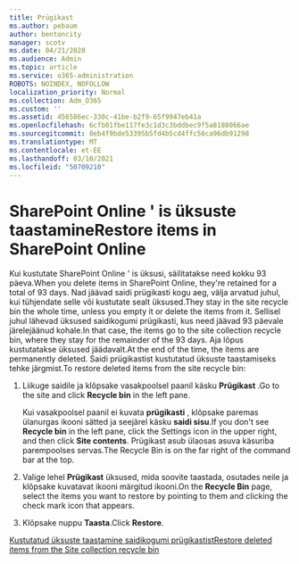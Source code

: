 ```yaml
---
title: Prügikast
ms.author: pebaum
author: bentoncity
manager: scotv
ms.date: 04/21/2020
ms.audience: Admin
ms.topic: article
ms.service: o365-administration
ROBOTS: NOINDEX, NOFOLLOW
localization_priority: Normal
ms.collection: Adm_O365
ms.custom: ''
ms.assetid: 456586ec-330c-41be-b2f9-65f9947eb41a
ms.openlocfilehash: 6cfb01fbe117fe3c1d3c3bddbec9f5a8188066ae
ms.sourcegitcommit: 0eb4f9bde53395b5fd4b5cd4ffc56ca96db91298
ms.translationtype: MT
ms.contentlocale: et-EE
ms.lasthandoff: 03/10/2021
ms.locfileid: "50709210"
---
```

# <a name="restore-items-in-sharepoint-online"></a><span data-ttu-id="9d52d-102">SharePoint Online ' is üksuste taastamine</span><span class="sxs-lookup"><span data-stu-id="9d52d-102">Restore items in SharePoint Online</span></span>

<span data-ttu-id="9d52d-103">Kui kustutate SharePoint Online ' is üksusi, säilitatakse need kokku 93 päeva.</span><span class="sxs-lookup"><span data-stu-id="9d52d-103">When you delete items in SharePoint Online, they're retained for a total of 93 days.</span></span> <span data-ttu-id="9d52d-104">Nad jäävad saidi prügikasti kogu aeg, välja arvatud juhul, kui tühjendate selle või kustutate sealt üksused.</span><span class="sxs-lookup"><span data-stu-id="9d52d-104">They stay in the site recycle bin the whole time, unless you empty it or delete the items from it.</span></span> <span data-ttu-id="9d52d-105">Sellisel juhul lähevad üksused saidikogumi prügikasti, kus need jäävad 93 päevale järelejäänud kohale.</span><span class="sxs-lookup"><span data-stu-id="9d52d-105">In that case, the items go to the site collection recycle bin, where they stay for the remainder of the 93 days.</span></span> <span data-ttu-id="9d52d-106">Aja lõpus kustutatakse üksused jäädavalt.</span><span class="sxs-lookup"><span data-stu-id="9d52d-106">At the end of the time, the items are permanently deleted.</span></span> <span data-ttu-id="9d52d-107">Saidi prügikastist kustutatud üksuste taastamiseks tehke järgmist.</span><span class="sxs-lookup"><span data-stu-id="9d52d-107">To restore deleted items from the site recycle bin:</span></span>
  
1. <span data-ttu-id="9d52d-108">Liikuge saidile ja klõpsake vasakpoolsel paanil käsku **Prügikast** .</span><span class="sxs-lookup"><span data-stu-id="9d52d-108">Go to the site and click **Recycle bin** in the left pane.</span></span> 
    
    <span data-ttu-id="9d52d-109">Kui vasakpoolsel paanil ei kuvata **prügikasti** , klõpsake paremas ülanurgas ikooni sätted ja seejärel käsku **saidi sisu**.</span><span class="sxs-lookup"><span data-stu-id="9d52d-109">If you don't see **Recycle bin** in the left pane, click the Settings icon in the upper right, and then click **Site contents**.</span></span> <span data-ttu-id="9d52d-110">Prügikast asub ülaosas asuva käsuriba parempoolses servas.</span><span class="sxs-lookup"><span data-stu-id="9d52d-110">The Recycle Bin is on the far right of the command bar at the top.</span></span>
    
2. <span data-ttu-id="9d52d-111">Valige lehel **Prügikast** üksused, mida soovite taastada, osutades neile ja klõpsake kuvatavat ikooni märgitud ikooni.</span><span class="sxs-lookup"><span data-stu-id="9d52d-111">On the **Recycle Bin** page, select the items you want to restore by pointing to them and clicking the check mark icon that appears.</span></span> 
    
3. <span data-ttu-id="9d52d-112">Klõpsake nuppu **Taasta**.</span><span class="sxs-lookup"><span data-stu-id="9d52d-112">Click **Restore**.</span></span>
    
[<span data-ttu-id="9d52d-113">Kustutatud üksuste taastamine saidikogumi prügikastist</span><span class="sxs-lookup"><span data-stu-id="9d52d-113">Restore deleted items from the Site collection recycle bin</span></span>](https://support.microsoft.com/office/restore-items-in-the-recycle-bin-that-were-deleted-from-sharepoint-or-teams-6df466b6-55f2-4898-8d6e-c0dff851a0be)
  

